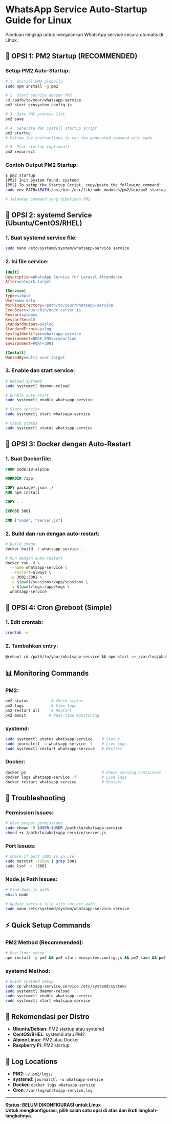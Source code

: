 # WhatsApp Service Auto-Startup Guide for Linux

Panduan lengkap untuk menjalankan WhatsApp service secara otomatis di Linux.

## 🐧 **OPSI 1: PM2 Startup (RECOMMENDED)**

### Setup PM2 Auto-Startup:

```bash
# 1. Install PM2 globally
sudo npm install -g pm2

# 2. Start service dengan PM2
cd /path/to/your/whatsapp-service
pm2 start ecosystem.config.js

# 3. Save PM2 process list
pm2 save

# 4. Generate dan install startup script
pm2 startup
# Follow the instructions to run the generated command with sudo

# 5. Test startup (optional)
pm2 resurrect
```

### Contoh Output PM2 Startup:
```bash
$ pm2 startup
[PM2] Init System found: systemd
[PM2] To setup the Startup Script, copy/paste the following command:
sudo env PATH=$PATH:/usr/bin /usr/lib/node_modules/pm2/bin/pm2 startup systemd -u $USER --hp $HOME

# Jalankan command yang diberikan PM2
```

## 🐧 **OPSI 2: systemd Service (Ubuntu/CentOS/RHEL)**

### 1. Buat systemd service file:

```bash
sudo nano /etc/systemd/system/whatsapp-service.service
```

### 2. Isi file service:

```ini
[Unit]
Description=WhatsApp Service for Laravel Attendance
After=network.target

[Service]
Type=simple
User=www-data
WorkingDirectory=/path/to/your/whatsapp-service
ExecStart=/usr/bin/node server.js
Restart=always
RestartSec=10
StandardOutput=syslog
StandardError=syslog
SyslogIdentifier=whatsapp-service
Environment=NODE_ENV=production
Environment=PORT=3001

[Install]
WantedBy=multi-user.target
```

### 3. Enable dan start service:

```bash
# Reload systemd
sudo systemctl daemon-reload

# Enable auto-start
sudo systemctl enable whatsapp-service

# Start service
sudo systemctl start whatsapp-service

# Check status
sudo systemctl status whatsapp-service
```

## 🐧 **OPSI 3: Docker dengan Auto-Restart**

### 1. Buat Dockerfile:

```dockerfile
FROM node:18-alpine

WORKDIR /app

COPY package*.json ./
RUN npm install

COPY . .

EXPOSE 3001

CMD ["node", "server.js"]
```

### 2. Build dan run dengan auto-restart:

```bash
# Build image
docker build -t whatsapp-service .

# Run dengan auto-restart
docker run -d \
  --name whatsapp-service \
  --restart=always \
  -p 3001:3001 \
  -v $(pwd)/sessions:/app/sessions \
  -v $(pwd)/logs:/app/logs \
  whatsapp-service
```

## 🐧 **OPSI 4: Cron @reboot (Simple)**

### 1. Edit crontab:

```bash
crontab -e
```

### 2. Tambahkan entry:

```bash
@reboot cd /path/to/your/whatsapp-service && npm start >> /var/log/whatsapp-service.log 2>&1
```

## 📊 **Monitoring Commands**

### PM2:
```bash
pm2 status          # Check status
pm2 logs            # View logs
pm2 restart all     # Restart
pm2 monit          # Real-time monitoring
```

### systemd:
```bash
sudo systemctl status whatsapp-service    # Status
sudo journalctl -u whatsapp-service -f    # Live logs
sudo systemctl restart whatsapp-service   # Restart
```

### Docker:
```bash
docker ps                                 # Check running containers
docker logs whatsapp-service -f           # Live logs
docker restart whatsapp-service           # Restart
```

## 🔧 **Troubleshooting**

### Permission Issues:
```bash
# Give proper permissions
sudo chown -R $USER:$USER /path/to/whatsapp-service
chmod +x /path/to/whatsapp-service/server.js
```

### Port Issues:
```bash
# Check if port 3001 is in use
sudo netstat -tulpn | grep 3001
sudo lsof -i :3001
```

### Node.js Path Issues:
```bash
# Find Node.js path
which node

# Update service file with correct path
sudo nano /etc/systemd/system/whatsapp-service.service
```

## ⚡ **Quick Setup Commands**

### PM2 Method (Recommended):
```bash
# One-liner setup
npm install -g pm2 && pm2 start ecosystem.config.js && pm2 save && pm2 startup
```

### systemd Method:
```bash
# Quick systemd setup
sudo cp whatsapp-service.service /etc/systemd/system/
sudo systemctl daemon-reload
sudo systemctl enable whatsapp-service
sudo systemctl start whatsapp-service
```

## 🎯 **Rekomendasi per Distro**

- **Ubuntu/Debian**: PM2 startup atau systemd
- **CentOS/RHEL**: systemd atau PM2  
- **Alpine Linux**: PM2 atau Docker
- **Raspberry Pi**: PM2 startup

## 📝 **Log Locations**

- **PM2**: `~/.pm2/logs/`
- **systemd**: `journalctl -u whatsapp-service`
- **Docker**: `docker logs whatsapp-service`
- **Cron**: `/var/log/whatsapp-service.log`

---

**Status: BELUM DIKONFIGURASI untuk Linux**  
**Untuk mengkonfigurasi, pilih salah satu opsi di atas dan ikuti langkah-langkahnya.**

